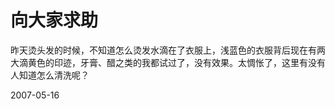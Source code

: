 # 向大家求助

昨天烫头发的时候，不知道怎么烫发水滴在了衣服上，浅蓝色的衣服背后现在有两大滴黄色的印迹，牙膏、醋之类的我都试过了，没有效果。太惆怅了，这里有没有人知道怎么清洗呢？


2007-05-16